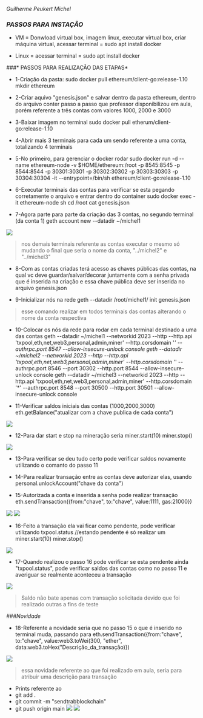 *Guilherme Peukert Michel*
### *PASSOS PARA INSTAÇÃO*

- VM = Donwload virtual box, imagem linux, executar virtual box, criar máquina virtual, acessar terminal = sudo apt install docker

- Linux = acessar terminal = sudo apt install docker

###* PASSOS PARA REALIZAÇÃO DAS ETAPAS*

-  1-Criação da pasta:
	sudo docker pull ethereum/client-go:release-1.10
	mkdir ethereum

- 2-Criar aquivo "genesis.json" e salvar dentro da pasta ethereum, dentro do arquivo conter passo a passo que professor disponibilizou em aula, porém referente a três contas com valores 1000, 2000 e 3000

- 3-Baixar imagem no terminal
sudo docker pull etherum/client-go:release-1.10

- 4-Abrir mais 3 terminais para cada um sendo referente a uma conta, totalizando 4 terminais

- 5-No primeiro, para gerenciar o docker rodar
	sudo docker run -d --name ethereum-node -v $HOME/ethereum:/root -p 8545:8545 -p 8544:8544 -p 30301:30301 -p 30302:30302 -p 30303:30303 -p 30304:30304 -it --entrypoint=/bin/sh ethereum/client-go:release-1.10

- 6-Executar terminais das contas para verificar se esta pegando corretamente o arquivo e entrar dentro do container
	sudo docker exec -it ethereum-node sh
	cd /root
	cat genesis.json

- 7-Agora parte para parte da criação das 3 contas, no segundo terminal (da conta 1)
	geth account new --datadir ~/michel1

![](michel1.png)


>nos demais terminais referente as contas executar o mesmo só mudando o final que seria o nome da conta, "../michel2" e "../michel3"

- 8-Com as contas criadas terá acesso as chaves públicas das contas, na qual vc deve guardar/salvar/decorar juntamente com a senha privada que é inserida na criação e essa chave pública deve ser inserida no arquivo genesis.json

- 9-Inicializar nós na rede 
	geth --datadir /root/michel1/ init genesis.json
>esse comando realizar em todos terminais das contas alterando o nome da conta respectiva

- 10-Colocar os nós da rede para rodar em cada terminal destinado a uma das contas
	geth --datadir ~/michel1 --networkid 2023 --http --http.api 'txpool,eth,net,web3,personal,admin,miner' --http.corsdomain '*' --authrpc.port 8547 --allow-insecure-unlock console
	geth --datadir ~/michel2 --networkid 2023 --http --http.api 'txpool,eth,net,web3,personal,admin,miner' --http.corsdomain '*' --authrpc.port 8546 --port 30302 --http.port 8544 --allow-insecure-unlock console
	geth --datadir ~/michel3 --networkid 2023 --http --http.api 'txpool,eth,net,web3,personal,admin,miner' --http.corsdomain '*' --authrpc.port 8548 --port 30500 --http.port 30501 --allow-insecure-unlock console

- 11-Verificar saldos iniciais das contas (1000,2000,3000)
	eth.getBalance("atualizar com a chave publica de cada conta")

![](saldoinicial.png)



- 12-Para dar start e stop na mineração seria 
	miner.start(10)
	miner.stop()


![](miner.png)

- 13-Para verificar se deu tudo certo pode verificar saldos novamente utilizando o comanto do passo 11

- 14-Para realizar transação entre as contas deve autorizar elas, usando
	personal.unlockAccount("chave da conta")

- 15-Autorizada a conta e inserida a senha pode realizar transação
	eth.sendTransaction({from:"chave", to:"chave", value:1111, gas:21000})


![](111.png)
![](222.png)

- 16-Feito a transação ela vai ficar como pendente, pode verificar utilizando
	txpool.status
	//estando pendente é só realizar um 
	miner.start(10)
	miner.stop()


![](transacaopend.png)

- 17-Quando realizou o passo 16 pode verificar se esta pendente ainda "txpool.status", pode verificar saldos das contas como no passo 11 e averiguar se realmente aconteceu a transação

![](saldopos.png)

>Saldo não bate apenas com transação solicitada devido que foi realizado outras a fins de teste

###*Novidade*
- 18-Referente a novidade seria que no passo 15 o que é inserido no terminal muda, passando para 
	eth.sendTransaction({from:"chave", to:"chave", value:web3.toWei(300, "ether", data:web3.toHex("Descrição_da_transação)})



![](novidad.png)


>essa novidade referente ao que foi realizado em aula, seria para atribuir uma descrição para transação 



- Prints referente ao 
 -  git add .
 - git commit -m "sendtrabblockchain"
 - git push origin main
 ![](commit.png)
 ![](push.png)


